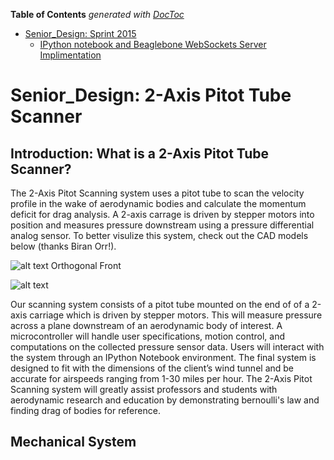 <!-- START doctoc generated TOC please keep comment here to allow auto update -->
<!-- DON'T EDIT THIS SECTION, INSTEAD RE-RUN doctoc TO UPDATE -->
**Table of Contents**  *generated with [DocToc](https://github.com/thlorenz/doctoc)*

- [Senior_Design: Sprint 2015](#senior_design-sprint-2015)
  - [IPython notebook and Beaglebone WebSockets Server Implimentation](#ipython-notebook-and-beaglebone-websockets-server-implimentation)

<!-- END doctoc generated TOC please keep comment here to allow auto update -->

Senior_Design: 2-Axis Pitot Tube Scanner 
================================
Introduction: What is a 2-Axis Pitot Tube Scanner?
------------------------------
The 2-Axis Pitot Scanning system uses a pitot tube to scan the velocity profile in the wake of aerodynamic bodies and calculate the momentum deficit for drag analysis. A 2-axis carrage is driven by stepper motors into position and measures pressure downstream using a pressure differential analog sensor. To better visulize this system, check out the CAD models below (thanks Biran Orr!).

![alt text](https://github.com/alexlerikos/Senior_Design/blob/master/README_images/Back_Orthogonal.png)
Orthogonal Front

![alt text](https://github.com/alexlerikos/Senior_Design/blob/master/README_images/Back_Orthogonal.png)


Our scanning system consists of a pitot tube mounted on the end of of a 2-axis carriage which is driven by stepper motors. This will measure pressure across a plane downstream of an aerodynamic body of interest. A microcontroller will handle user specifications, motion control, and computations on the collected pressure sensor data. Users will interact with the system through an IPython Notebook environment. The final system is designed to fit with the dimensions of the client’s wind tunnel and be accurate for airspeeds ranging from 1-30 miles per hour. The 2-Axis Pitot Scanning system will greatly assist professors and students with aerodynamic research and education by demonstrating bernoulli's law and finding drag of bodies for reference.

Mechanical System
--------------------------------
